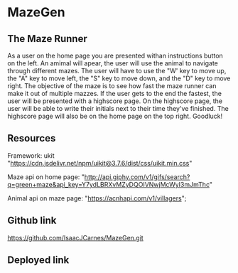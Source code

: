 # MazeGen

## The Maze Runner
As a user on the home page you are presented withan instructions button on the left.
An amimal will apear, the user will use the animal to navigate through different mazes.
The user will have to use the "W' key to move up, the "A" key to move left, the "S" key to move down, and the "D" key to move right.
The objective of the maze is to see how fast the maze runner can make it out of multiple mazzes.
If the user gets to the end the fastest, the user will be presented with a highscore page. 
On the highscore page, the user will be able to write their initials next to their time they've finished.
The highscore page will also be on the home page on the top right.
Goodluck!

## Resources
Framework: ukit 
"https://cdn.jsdelivr.net/npm/uikit@3.7.6/dist/css/uikit.min.css"

Maze api on home page: "http://api.giphy.com/v1/gifs/search?q=green+maze&api_key=Y7ydLBRXvMZyDQOIVNwjMcWyI3mJmThc"

Animal api on maze page: "https://acnhapi.com/v1/villagers";

## Github link
https://github.com/IsaacJCarnes/MazeGen.git

## Deployed link

